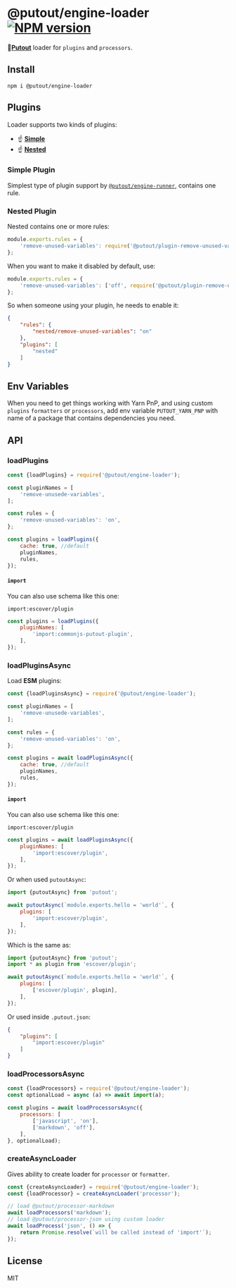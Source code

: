 # @putout/engine-loader [![NPM version][NPMIMGURL]][NPMURL]

[NPMIMGURL]: https://img.shields.io/npm/v/@putout/engine-loader.svg?style=flat&longCache=true
[NPMURL]: https://npmjs.org/package/@putout/engine-loader"npm"

🐊[**Putout**](https://github.com/coderaiser/putout) loader for `plugins` and `processors`.

## Install

```
npm i @putout/engine-loader
```

## Plugins

Loader supports two kinds of plugins:

- ☝️ [**Simple**](#simple-plugin)
- ☝️ [**Nested**](#nested-plugin)

### Simple Plugin

Simplest type of plugin support by [`@putout/engine-runner`](https://github.com/coderaiser/putout/tree/master/packages/engine-runner#supported-plugin-types), contains one rule.

### Nested Plugin

Nested contains one or more rules:

```js
module.exports.rules = {
    'remove-unused-variables': require('@putout/plugin-remove-unused-variables'),
};
```

When you want to make it disabled by default, use:

```js
module.exports.rules = {
    'remove-unused-variables': ['off', require('@putout/plugin-remove-unused-variables')],
};
```

So when someone using your plugin, he needs to enable it:

```json
{
    "rules": {
        "nested/remove-unused-variables": "on"
    },
    "plugins": [
        "nested"
    ]
}
```

## Env Variables

When you need to get things working with Yarn PnP, and using custom `plugins` `formatters` or `processors`, add env variable
`PUTOUT_YARN_PNP` with name of a package that contains dependencies you need.

## API

### loadPlugins

```js
const {loadPlugins} = require('@putout/engine-loader');

const pluginNames = [
    'remove-unusede-variables',
];

const rules = {
    'remove-unused-variables': 'on',
};

const plugins = loadPlugins({
    cache: true, //default
    pluginNames,
    rules,
});
```

#### `import`

You can also use schema like this one:

```
import:escover/plugin
```

```js
const plugins = loadPlugins({
    pluginNames: [
        'import:commonjs-putout-plugin',
    ],
});
```

### loadPluginsAsync

Load **ESM** plugins:

```js
const {loadPluginsAsync} = require('@putout/engine-loader');

const pluginNames = [
    'remove-unusede-variables',
];

const rules = {
    'remove-unused-variables': 'on',
};

const plugins = await loadPluginsAsync({
    cache: true, //default
    pluginNames,
    rules,
});
```

#### `import`

You can also use schema like this one:

```
import:escover/plugin
```

```js
const plugins = await loadPluginsAsync({
    pluginNames: [
        'import:escover/plugin',
    ],
});
```

Or when used `putoutAsync`:

```js
import {putoutAsync} from 'putout';

await putoutAsync(`module.exports.hello = 'world'`, {
    plugins: [
        'import:escover/plugin',
    ],
});
```

Which is the same as:

```js
import {putoutAsync} from 'putout';
import * as plugin from 'escover/plugin';

await putoutAsync(`module.exports.hello = 'world'`, {
    plugins: [
        ['escover/plugin', plugin],
    ],
});
```

Or used inside `.putout.json`:

```json
{
    "plugins": [
        "import:escover/plugin"
    ]
}
```

### loadProcessorsAsync

```js
const {loadProcessors} = require('@putout/engine-loader');
const optionalLoad = async (a) => await import(a);

const plugins = await loadProcessorsAsync({
    processors: [
        ['javascript', 'on'],
        ['markdown', 'off'],
    ],
}, optionalLoad);
```

### createAsyncLoader

Gives ability to create loader for `processor` or `formatter`.

```js
const {createAsyncLoader} = require('@putout/engine-loader');
const {loadProcessor} = createAsyncLoader('processor');

// load @putout/processor-markdown
await loadProcessors('markdown');
// load @putout/processor-json using custom loader
await loadProcess('json', () => {
    return Promise.resolve(`will be called instead of 'import'`);
});
```

## License

MIT
